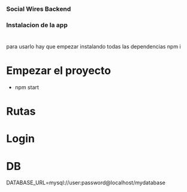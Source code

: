 ### Social Wires Backend

### Instalacion de la app
#
para usarlo hay que empezar instalando todas las dependencias
npm i

# Empezar el proyecto
- npm start 

# Rutas

# Login

# DB

DATABASE_URL=mysql://user:password@localhost/mydatabase
